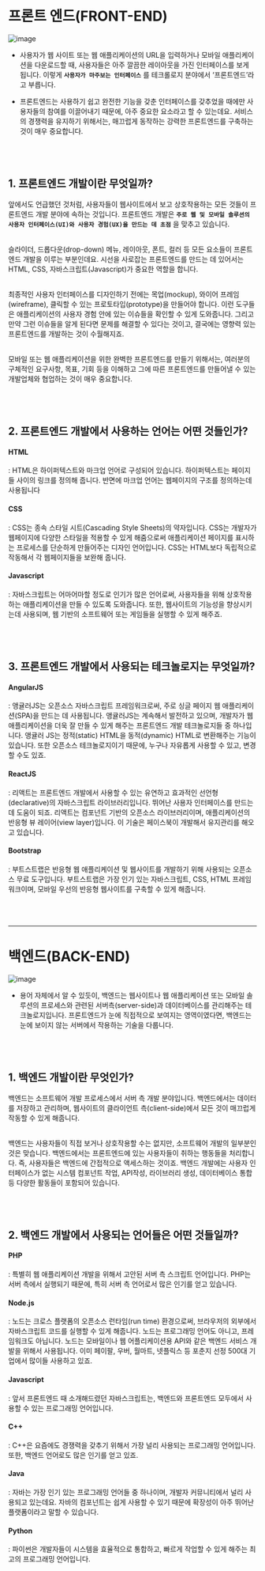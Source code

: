 # 프론트 엔드(FRONT-END)

![image](https://user-images.githubusercontent.com/79825411/116443411-92ffeb80-a88e-11eb-9b60-12496a08ea65.png)

- 사용자가 웹 사이트 또는 웹 애플리케이션의 URL을 입력하거나 모바일 애플리케이션을 다운로드할 때, 사용자들은 아주 깔끔한 레이아웃을 가진 인터페이스를 보게 됩니다. 이렇게 **`사용자가 마주보는 인터페이스`** 를 테크롤로지 분야에서 ‘프론트엔드’라고 부릅니다.

- 프론트엔드는 사용하기 쉽고 완전한 기능을 갖춘 인터페이스를 갖추었을 때에만 사용자들의 참여를 이끌어내기 때문에, 아주 중요한 요소라고 할 수 있는데요. 서비스의 경쟁력을 유지하기 위해서는, 매끄럽게 동작하는 강력한 프론트엔드를 구축하는 것이 매우 중요합니다.
<br><br><br><br>


## 1. 프론트엔드 개발이란 무엇일까?
앞에서도 언급했던 것처럼, 사용자들이 웹사이트에서 보고 상호작용하는 모든 것들이 프론트엔드 개발 분야에 속하는 것입니다. 프론트엔드 개발은 **`주로 웹 및 모바일 솔루션의 사용자 인터페이스(UI)와 사용자 경험(UX)을 만드는 데 초점`** 을 맞추고 있습니다.
<br><br>

슬라이더, 드롭다운(drop-down) 메뉴, 레이아웃, 폰트, 컬러 등 모든 요소들이 프론트엔드 개발을 이루는 부분인데요. 시선을 사로잡는 프론트엔드를 만드는 데 있어서는 HTML, CSS, 자바스크립트(Javascript)가 중요한 역할을 합니다.
<br><br>

최종적인 사용자 인터페이스를 디자인하기 전에는 목업(mockup), 와이어 프레임(wireframe), 클릭할 수 있는 프로토타입(prototype)을 만들어야 합니다. 이런 도구들은 애플리케이션의 사용자 경험 안에 있는 이슈들을 확인할 수 있게 도와줍니다. 그리고 만약 그런 이슈들을 알게 된다면 문제를 해결할 수 있다는 것이고, 결국에는 영향력 있는 프론트엔드를 개발하는 것이 수월해지죠.
<br><br>

모바일 또는 웹 애플리케이션을 위한 완벽한 프론트엔드를 만들기 위해서는, 여러분의 구체적인 요구사항, 목표, 기회 등을 이해하고 그에 따른 프론트엔드를 만들어낼 수 있는 개발업체와 협업하는 것이 매우 중요합니다.
<br><br><br><br>

## 2. 프론트엔드 개발에서 사용하는 언어는 어떤 것들인가?

#### HTML
: HTML은 하이퍼텍스트와 마크업 언어로 구성되어 있습니다. 하이퍼텍스트는 페이지들 사이의 링크를 정의해 줍니다. 반면에 마크업 언어는 웹페이지의 구조를 정의하는데 사용됩니다

#### CSS
: CSS는 종속 스타일 시트(Cascading Style Sheets)의 약자입니다. CSS는 개발자가 웹페이지에 다양한 스타일을 적용할 수 있게 해줌으로써 애플리케이션 페이지를 표시하는 프로세스를 단순하게 만들어주는 디자인 언어입니다. CSS는 HTML보다 독립적으로 작동해서 각 웹페이지들을 보완해 줍니다.

#### Javascript
: 자바스크립트는 어마어마할 정도로 인기가 많은 언어로써, 사용자들을 위해 상호작용하는 애플리케이션을 만들 수 있도록 도와줍니다. 또한, 웹사이트의 기능성을 향상시키는데 사용되며, 웹 기반의 소프트웨어 또는 게임들을 실행할 수 있게 해주죠.
<br><br><br><br>

## 3. 프론트엔드 개발에서 사용되는 테크놀로지는 무엇일까?

#### AngularJS
: 앵귤러JS는 오픈소스 자바스크립트 프레임워크로써, 주로 싱글 페이지 웹 애플리케이션(SPA)을 만드는 데 사용됩니다. 앵귤러JS는 계속해서 발전하고 있으며, 개발자가 웹 애플리케이션을 더욱 잘 만들 수 있게 해주는 프론트엔드 개발 테크놀로지들 중 하나입니다. 앵귤러 JS는 정적(static) HTML을 동적(dynamic) HTML로 변환해주는 기능이 있습니다. 또한 오픈소스 테크놀로지이기 때문에, 누구나 자유롭게 사용할 수 있고, 변경할 수도 있죠.

#### ReactJS
: 리액트는 프론트엔드 개발에서 사용할 수 있는 유연하고 효과적인 선언형(declarative)의 자바스크립트 라이브러리입니다. 뛰어난 사용자 인터페이스를 만드는 데 도움이 되죠. 리액트는 컴포넌트 기반의 오픈소스 라이브러리이며, 애플리케이션의 반응형 뷰 레이어(view layer)입니다. 이 기술은 페이스북이 개발해서 유지관리를 해오고 있습니다.

#### Bootstrap
: 부트스트랩은 반응형 웹 애플리케이션 및 웹사이트를 개발하기 위해 사용되는 오픈소스 무료 도구입니다. 부트스트랩은 가장 인기 있는 자바스크립트, CSS, HTML 프레임워크이며, 모바일 우선의 반응형 웹사이트를 구축할 수 있게 해줍니다.
<br><br><br><br>

-----

# 백엔드(BACK-END)
![image](https://user-images.githubusercontent.com/79825411/116444511-c2632800-a88f-11eb-8c17-9d13d4cd6159.png)
- 용어 자체에서 알 수 있듯이, 백엔드는 웹사이트나 웹 애플리케이션 또는 모바일 솔루션의 프로세스와 관련된 서버측(server-side)과 데이터베이스를 관리해주는 테크놀로지입니다. 프론트엔드가 눈에 직접적으로 보여지는 영역이였다면, 백엔드는 눈에 보이지 않는 서버에서 작용하는 기술을 다룹니다.
<br><br><br><br>


## 1. 백엔드 개발이란 무엇인가?
백엔드는 소프트웨어 개발 프로세스에서 서버 측 개발 분야입니다. 백엔드에서는 데이터를 저장하고 관리하며, 웹사이트의 클라이언트 측(client-side)에서 모든 것이 매끄럽게 작동할 수 있게 해줍니다.
<br><br>

백엔드는 사용자들이 직접 보거나 상호작용할 수는 없지만, 소프트웨어 개발의 일부분인 것은 맞습니다. 백엔드에서는 프론트엔드에 있는 사용자들이 취하는 행동들을 처리합니다. 즉, 사용자들은 백엔드에 간접적으로 액세스하는 것이죠. 백엔드 개발에는 사용자 인터페이스가 없는 시스템 컴포넌트 작업, API작성, 라이브러리 생성, 데이터베이스 통합 등 다양한 활동들이 포함되어 있습니다.
<br><br><br><br>


## 2. 백엔드 개발에서 사용되는 언어들은 어떤 것들일까?

#### PHP
: 특별히 웹 애플리케이션 개발을 위해서 고안된 서버 측 스크립트 언어입니다. PHP는 서버 측에서 실행되기 때문에, 특히 서버 측 언어로서 많은 인기를 얻고 있습니다.

#### Node.js
: 노드는 크로스 플랫폼의 오픈소스 런타임(run time) 환경으로써, 브라우저의 외부에서 자바스크립트 코드를 실행할 수 있게 해줍니다. 노드는 프로그래밍 언어도 아니고, 프레임워크도 아닙니다. 노드는 모바일이나 웹 어플리케이션용 API와 같은 백엔드 서비스 개발을 위해서 사용됩니다. 이미 페이팔, 우버, 월마트, 넷플릭스 등 포춘지 선정 500대 기업에서 많이들 사용하고 있죠.
<br>

#### Javascript
: 앞서 프론트엔드 때 소개해드렸던 자바스크립트는, 백엔드와 프론트엔드 모두에서 사용할 수 있는 프로그래밍 언어입니다.​
<br>

#### C++
: C++은 요즘에도 경쟁력을 갖추기 위해서 가장 널리 사용되는 프로그래밍 언어입니다. 또한, 백엔드 언어로도 많은 인기를 얻고 있죠.
<br>

#### Java
: 자바는 가장 인기 있는 프로그래밍 언어들 중 하나이며, 개발자 커뮤니티에서 널리 사용되고 있는데요. 자바의 컴포넌트는 쉽게 사용할 수 있기 때문에 확장성이 아주 뛰어난 플랫폼이라고 말할 수 있습니다.
<br>

#### Python
: 파이썬은 개발자들이 시스템을 효율적으로 통합하고, 빠르게 작업할 수 있게 해주는 최고의 프로그래밍 언어입니다.
<br><br><br><br>
